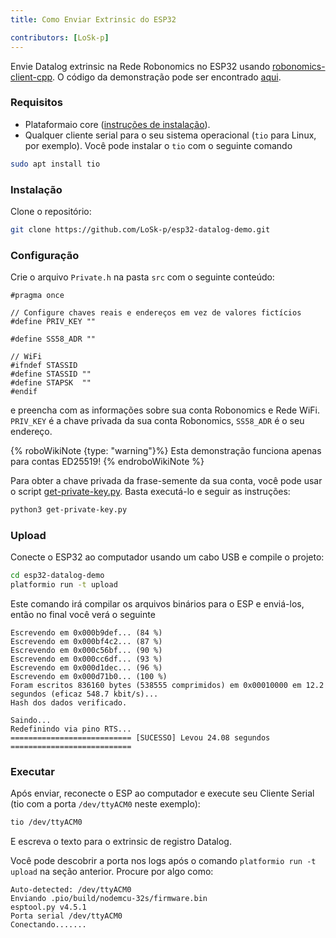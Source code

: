 ```yaml
---
title: Como Enviar Extrinsic do ESP32

contributors: [LoSk-p]
---
```


Envie Datalog extrinsic na Rede Robonomics no ESP32 usando [robonomics-client-cpp](https://github.com/airalab/robonomics-client-cpp). O código da demonstração pode ser encontrado [aqui](https://github.com/LoSk-p/esp32-datalog-demo).

### Requisitos

* Plataformaio core ([instruções de instalação](https://docs.platformio.org/en/latest/core/installation/methods/installer-script.html)).
* Qualquer cliente serial para o seu sistema operacional (`tio` para Linux, por exemplo). Você pode instalar o `tio` com o seguinte comando
```bash
sudo apt install tio
```
### Instalação
Clone o repositório:
```bash
git clone https://github.com/LoSk-p/esp32-datalog-demo.git
```
### Configuração
Crie o arquivo `Private.h` na pasta `src` com o seguinte conteúdo:
```
#pragma once

// Configure chaves reais e endereços em vez de valores fictícios
#define PRIV_KEY ""

#define SS58_ADR ""

// WiFi
#ifndef STASSID
#define STASSID ""
#define STAPSK  ""
#endif
```
e preencha com as informações sobre sua conta Robonomics e Rede WiFi. `PRIV_KEY` é a chave privada da sua conta Robonomics, `SS58_ADR` é o seu endereço.

{% roboWikiNote {type: "warning"}%} Esta demonstração funciona apenas para contas ED25519!
{% endroboWikiNote %}

Para obter a chave privada da frase-semente da sua conta, você pode usar o script [get-private-key.py](https://github.com/LoSk-p/esp32-datalog-demo/blob/main/get-private-key.py). Basta executá-lo e seguir as instruções:
```bash
python3 get-private-key.py
```

### Upload
Conecte o ESP32 ao computador usando um cabo USB e compile o projeto:
```bash
cd esp32-datalog-demo
platformio run -t upload
```
Este comando irá compilar os arquivos binários para o ESP e enviá-los, então no final você verá o seguinte
```
Escrevendo em 0x000b9def... (84 %)
Escrevendo em 0x000bf4c2... (87 %)
Escrevendo em 0x000c56bf... (90 %)
Escrevendo em 0x000cc6df... (93 %)
Escrevendo em 0x000d1dec... (96 %)
Escrevendo em 0x000d71b0... (100 %)
Foram escritos 836160 bytes (538555 comprimidos) em 0x00010000 em 12.2 segundos (eficaz 548.7 kbit/s)...
Hash dos dados verificado.

Saindo...
Redefinindo via pino RTS...
=========================== [SUCESSO] Levou 24.08 segundos ===========================
```

### Executar

Após enviar, reconecte o ESP ao computador e execute seu Cliente Serial (tio com a porta `/dev/ttyACM0` neste exemplo):
```bash
tio /dev/ttyACM0
```
E escreva o texto para o extrinsic de registro Datalog.

Você pode descobrir a porta nos logs após o comando `platformio run -t upload` na seção anterior. Procure por algo como:
```
Auto-detected: /dev/ttyACM0
Enviando .pio/build/nodemcu-32s/firmware.bin
esptool.py v4.5.1
Porta serial /dev/ttyACM0
Conectando.......
```